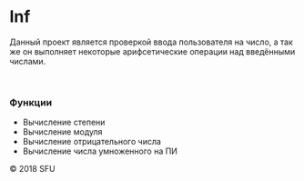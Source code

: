 # Inf
<p>Данный проект является проверкой ввода пользователя на число, а так же он выполняет некоторые арифсетические операции над введёнными числами.</p> 
<br> 
<h3>Функции</h3> 
<ul> 
  <li>Вычисление степени</li> 
  <li>Вычисление модуля</li> 
  <li>Вычисление отрицательного числа</li> 
  <li>Вычисление числа умноженного на ПИ</li> 
</ul> 
<p>© 2018 SFU</p>
